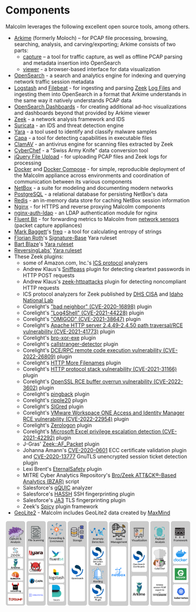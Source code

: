 # <a name="Components"></a>Components

Malcolm leverages the following excellent open source tools, among others.

* [Arkime](https://arkime.com/) (formerly Moloch) – for PCAP file processing, browsing, searching, analysis, and carving/exporting; Arkime consists of two parts:
    * [capture](https://github.com/arkime/arkime/tree/master/capture) – a tool for traffic capture, as well as offline PCAP parsing and metadata insertion into OpenSearch
    * [viewer](https://github.com/arkime/arkime/tree/master/viewer) - a browser-based interface for data visualization
* [OpenSearch](https://opensearch.org/) - a search and analytics engine for indexing and querying network traffic session metadata 
* [Logstash](https://www.elastic.co/products/logstash) and [Filebeat](https://www.elastic.co/products/beats/filebeat) - for ingesting and parsing [Zeek](https://www.zeek.org) [Log Files](https://docs.zeek.org/en/stable/script-reference/log-files.html) and ingesting them into OpenSearch in a format that Arkime understands in the same way it natively understands PCAP data
* [OpenSearch Dashboards](https://opensearch.org/docs/latest/dashboards/index/) - for creating additional ad-hoc visualizations and dashboards beyond that provided by Arkime viewer
* [Zeek](https://www.zeek.org) - a network analysis framework and IDS
* [Suricata](https://suricata.io/) - an IDS and threat detection engine
* [Yara](https://github.com/VirusTotal/yara) - a tool used to identify and classify malware samples
* [Capa](https://github.com/fireeye/capa) - a tool for detecting capabilities in executable files
* [ClamAV](https://www.clamav.net/) - an antivirus engine for scanning files extracted by Zeek
* [CyberChef](https://github.com/gchq/CyberChef) - a "Swiss Army Knife" data conversion tool 
* [jQuery File Upload](https://github.com/blueimp/jQuery-File-Upload) - for uploading PCAP files and Zeek logs for processing
* [Docker](https://www.docker.com/) and [Docker Compose](https://docs.docker.com/compose/) - for simple, reproducible deployment of the Malcolm appliance across environments and coordination of communication between its various components
* [NetBox](https://netbox.dev/) - a suite for modeling and documenting modern networks
* [PostgreSQL](https://www.postgresql.org/) - a relational database for persisting NetBox's data
* [Redis](https://redis.io/) - an in-memory data store for caching NetBox session information
* [Nginx](https://nginx.org/) - for HTTPS and reverse proxying Malcolm components
* [nginx-auth-ldap](https://github.com/kvspb/nginx-auth-ldap) - an LDAP authentication module for nginx
* [Fluent Bit](https://fluentbit.io/) - for forwarding metrics to Malcolm from [network sensors](live-analysis.md#Hedgehog) (packet capture appliances)
* [Mark Baggett](https://github.com/MarkBaggett)'s [freq](https://github.com/MarkBaggett/freq) - a tool for calculating entropy of strings
* [Florian Roth](https://github.com/Neo23x0)'s [Signature-Base](https://github.com/Neo23x0/signature-base) Yara ruleset
* [Bart Blaze](https://github.com/bartblaze)'s [Yara ruleset](https://github.com/bartblaze/Yara-rules)
* [ReversingLabs'](https://github.com/reversinglabs) [Yara ruleset](https://github.com/reversinglabs/reversinglabs-yara-rules)
* These Zeek plugins:
    * some of Amazon.com, Inc.'s [ICS protocol](https://github.com/amzn?q=zeek) analyzers
    * Andrew Klaus's [Sniffpass](https://github.com/cybera/zeek-sniffpass) plugin for detecting cleartext passwords in HTTP POST requests
    * Andrew Klaus's [zeek-httpattacks](https://github.com/precurse/zeek-httpattacks) plugin for detecting noncompliant HTTP requests
    * ICS protocol analyzers for Zeek published by [DHS CISA](https://github.com/cisagov/ICSNPP) and [Idaho National Lab](https://github.com/idaholab/ICSNPP)
    * Corelight's ["bad neighbor" (CVE-2020-16898)](https://github.com/corelight/CVE-2020-16898) plugin
    * Corelight's ["Log4Shell" (CVE-2021-44228)](https://github.com/corelight/cve-2021-44228) plugin
    * Corelight's ["OMIGOD" (CVE-2021-38647)](https://github.com/corelight/CVE-2021-38647) plugin
    * Corelight's [Apache HTTP server 2.4.49-2.4.50 path traversal/RCE vulnerability (CVE-2021-41773)](https://github.com/corelight/CVE-2021-41773) plugin
    * Corelight's [bro-xor-exe](https://github.com/corelight/bro-xor-exe-plugin) plugin
    * Corelight's [callstranger-detector](https://github.com/corelight/callstranger-detector) plugin
    * Corelight's [DCE/RPC remote code execution vulnerability (CVE-2022-26809)](https://github.com/corelight/cve-2022-26809) plugin
    * Corelight's [HTTP More Filenames](https://github.com/corelight/http-more-files-names) plugin
    * Corelight's [HTTP protocol stack vulnerability (CVE-2021-31166)](https://github.com/corelight/CVE-2021-31166) plugin
    * Corelight's [OpenSSL RCE buffer overrun vulnerability (CVE-2022-3602)](https://github.com/corelight/CVE-2022-3602) plugin
    * Corelight's [pingback](https://github.com/corelight/pingback) plugin
    * Corelight's [ripple20](https://github.com/corelight/ripple20) plugin
    * Corelight's [SIGred](https://github.com/corelight/SIGred) plugin
    * Corelight's [VMware Workspace ONE Access and Identity Manager RCE vulnerability (CVE-2022-22954)](https://github.com/corelight/cve-2022-22954) plugin
    * Corelight's [Zerologon](https://github.com/corelight/zerologon) plugin
    * Corelight's [Microsoft Excel privilege escalation detection (CVE-2021-42292)](https://github.com/corelight/CVE-2021-42292) plugin
    * J-Gras' [Zeek::AF_Packet](https://github.com/J-Gras/zeek-af_packet-plugin) plugin
    * Johanna Amann's [CVE-2020-0601](https://github.com/0xxon/cve-2020-0601) ECC certificate validation plugin and [CVE-2020-13777](https://github.com/0xxon/cve-2020-13777) GnuTLS unencrypted session ticket detection plugin
    * Lexi Brent's [EternalSafety](https://github.com/0xl3x1/zeek-EternalSafety) plugin
    * MITRE Cyber Analytics Repository's [Bro/Zeek ATT&CK®-Based Analytics (BZAR)](https://github.com/mitre-attack/car/tree/master/implementations) script
    * Salesforce's [gQUIC](https://github.com/salesforce/GQUIC_Protocol_Analyzer) analyzer
    * Salesforce's [HASSH](https://github.com/salesforce/hassh) SSH fingerprinting plugin
    * Salesforce's [JA3](https://github.com/salesforce/ja3) TLS fingerprinting plugin
    * Zeek's [Spicy](https://github.com/zeek/spicy) plugin framework
* [GeoLite2](https://dev.maxmind.com/geoip/geoip2/geolite2/) - Malcolm includes GeoLite2 data created by [MaxMind](https://www.maxmind.com)

![Malcolm Components](./images/malcolm_components.png)